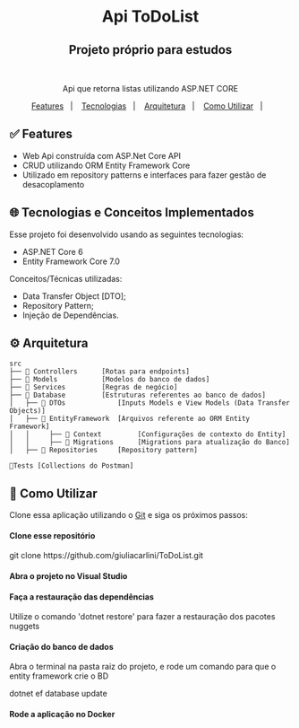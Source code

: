 <h1 align="center">
   Api ToDoList
</h1>

<h2 align="center">
Projeto próprio para estudos
</h2>

</br>
  <p align="center">Api que retorna listas utilizando ASP.NET CORE</p>
  
<p align="center">
  <a href="#white_check_mark-Features">Features</a>&nbsp;&nbsp;&nbsp;|&nbsp;&nbsp;&nbsp;
  <a href="#globe_with_meridians-Tecnologias-e-Conceitos-Implementados">Tecnologias</a>&nbsp;&nbsp;&nbsp;|&nbsp;&nbsp;&nbsp;
  <a href="#gear-Arquitetura">Arquitetura</a>&nbsp;&nbsp;&nbsp;|&nbsp;&nbsp;&nbsp;
  <a href="#wrench-Como-utilizar">Como Utilizar</a>&nbsp;&nbsp;&nbsp;|&nbsp;&nbsp;&nbsp;
</p>


## :white_check_mark: Features

* Web Api construída com ASP.Net Core API
* CRUD utilizando ORM Entity Framework Core
* Utilizado em repository patterns e interfaces para fazer gestão de desacoplamento


## :globe_with_meridians: Tecnologias e Conceitos Implementados

Esse projeto foi desenvolvido usando as seguintes tecnologias:

- ASP.NET Core 6 
- Entity Framework Core 7.0

Conceitos/Técnicas utilizadas:
- Data Transfer Object [DTO];
- Repository Pattern;
- Injeção de Dependências.

## :gear: Arquitetura

```🌐
src
├── 📂 Controllers      [Rotas para endpoints]
├── 📂 Models           [Modelos do banco de dados]
├── 📂 Services         [Regras de negócio]
├── 📂 Database         [Estruturas referentes ao banco de dados]
│   ├── 📂 DTOs             [Inputs Models e View Models (Data Transfer Objects)]
│   ├── 📂 EntityFramework  [Arquivos referente ao ORM Entity Framework]
│   │     ├── 📂 Context         [Configurações de contexto do Entity]
│   │     ├── 📂 Migrations      [Migrations para atualização do Banco]
│   ├── 📂 Repositories     [Repository pattern]

🧪Tests [Collections do Postman]
```

## :wrench: Como Utilizar

Clone essa aplicação utilizando o [Git](https://git-scm.com) e siga os próximos passos:


<h4>Clone esse repositório</h4>
<p>git clone https://github.com/giuliacarlini/ToDoList.git</p>

<h4>Abra o projeto no Visual Studio</h4>

<h4>Faça a restauração das dependências</h4>

<p>Utilize o comando 'dotnet restore' para fazer a restauração dos pacotes nuggets</p>

<h4>Criação do banco de dados</h4>

<p>Abra o terminal na pasta raiz do projeto, e rode um comando para que o entity framework crie o BD</p>

<p>dotnet ef database update</p>

<h4>Rode a aplicação no Docker</h4>




